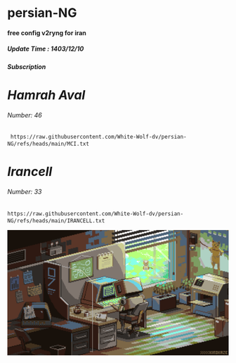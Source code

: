 # persian-NG

#### free config v2ryng for iran


<h5>Update Time : 1403/12/10</h5>

##### Subscription

  # *****Hamrah Aval*****

<h6>Number: 46 </h6>

     https://raw.githubusercontent.com/White-Wolf-dv/persian-NG/refs/heads/main/MCI.txt

# *****Irancell*****

<h6>Number: 33</h6>

    https://raw.githubusercontent.com/White-Wolf-dv/persian-NG/refs/heads/main/IRANCELL.txt

<p align="center">
<img  src="https://github.com/White-Wolf-dv/White-Wolf-dv/blob/main/14.gif">
</p>
